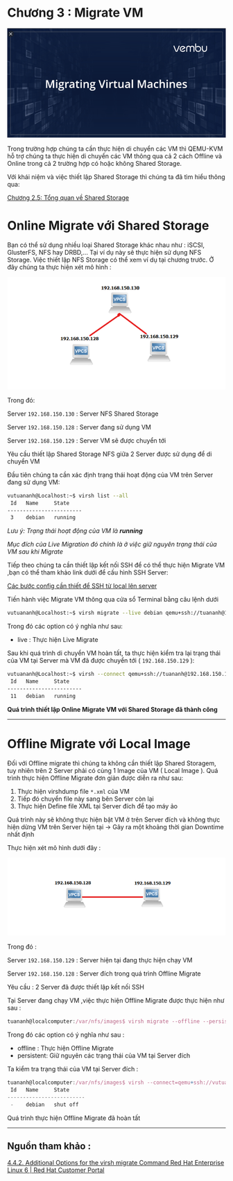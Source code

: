 # Chương 3 : Migrate VM

![Chuong-3-Migrate-VM/Untitled.png](Chuong-3-Migrate-VM/Untitled.png)

Trong trường hợp chúng ta cần thực hiện di chuyển các VM thì QEMU-KVM hỗ trợ chúng ta thực hiện di chuyển các VM thông qua cả 2 cách Offline và Online trong cả 2 trường hợp có hoặc không Shared Storage. 

Với khái niệm và việc thiết lập Shared Storage thì chúng ta đã tìm hiểu thông qua:

[Chương 2.5: Tổng quan về Shared Storage](https://www.notion.so/Ch-ng-2-5-T-ng-quan-v-Shared-Storage-9eaa54a728844ad8b045ef5cbd50cd0e)

# Online Migrate với Shared Storage

Bạn có thể sử dụng nhiều loại Shared Storage khác nhau như : iSCSI, GlusterFS, NFS hay DRBD,... Tại ví dụ này sẽ thực hiện sử dụng NFS Storage. Việc thiết lập NFS Storage có thể xem ví dụ tại chương trước. Ở đây chúng ta thực hiện xét mô hình :

![Chuong-3-Migrate-VM/Annotation_2020-10-16_155007.png](Chuong-3-Migrate-VM/Annotation_2020-10-16_155007.png)

Trong đó:

Server `192.168.150.130` : Server NFS Shared Storage

Server `192.168.150.128` : Server đang sử dụng VM

Server `192.168.150.129` : Server VM sẽ được chuyển tới

Yêu cầu thiết lập Shared Storage NFS giữa 2 Server được sử dụng để di chuyển VM

Đầu tiên chúng ta cần xác định trạng thái hoạt động của VM trên Server đang sử dụng VM:

```bash
vutuananh@Localhost:~$ virsh list --all
 Id   Name     State
------------------------
 3    debian   running
```

*Lưu ý: Trạng thái hoạt động của VM là **running***

*Mục đích của Live Migration đó chính là ở việc giữ nguyên trạng thái của VM sau khi Migrate*

Tiếp theo chúng ta cần thiết lập kết nối SSH để có thể thực hiện Migrate VM ,bạn có thể tham khảo link dưới để cấu hình SSH Server:

[Các bước config cần thiết để SSH từ local lên server](https://viblo.asia/p/cac-buoc-config-can-thiet-de-ssh-tu-local-len-server-3Q75w9LMZWb)

Tiến hành việc Migrate VM thông qua cửa sổ Terminal bằng câu lệnh dưới

```bash
vutuananh@Localhost:~$ virsh migrate --live debian qemu+ssh://tuananh@192.168.150.129/system
```

Trong đó các option có ý nghĩa như sau:

- live : Thực hiện Live Migrate

Sau khi quá trình di chuyển VM hoàn tất, ta thực hiện kiểm tra lại trạng thái của VM tại Server mà VM đã được chuyển tới ( `192.168.150.129` ):

```bash
vutuananh@Localhost:~$ virsh --connect qemu+ssh://tuananh@192.168.150.129/system list --all
 Id   Name     State
------------------------
 11   debian   running
```

**Quá trình thiết lập Online Migrate VM với Shared Storage đã thành công**

---

# Offline Migrate với Local Image

Đối với Offline migrate thì chúng ta không cần thiết lập Shared Storagem, tuy nhiên trên 2 Server phải có cùng 1 Image của VM ( Local Image ). Quá trình thực hiện Offline Migrate đơn giản được diễn ra như sau:

1. Thực hiện virshdump file `*.xml` của VM 
2. Tiếp đó chuyển file này sang bên Server còn lại
3. Thực hiện Define file XML tại Server đích để tạo máy ảo

Quá trình này sẽ không thực hiện bật VM ở trên Server đích và không thực hiện dừng VM trên Server hiện tại → Gây ra một khoảng thời gian Downtime nhất định

Thực hiện xét mô hình dưới đây :

![Chuong-3-Migrate-VM/Untitled%201.png](Chuong-3-Migrate-VM/Untitled%201.png)

Trong đó :

Server `192.168.150.129` : Server hiện tại đang thực hiện chạy VM

Server `192.168.150.128` : Server đích trong quá trình Offline Migrate

Yêu cầu : 2 Server đã được thiết lập kết nối SSH

Tại Server đang chạy VM ,việc thực hiện Offline Migrate được thực hiện như sau :

```jsx
tuananh@localcomputer:/var/nfs/images$ virsh migrate --offline --persistent debian qemu+ssh://vutuananh@192.168.150.128/system
```

Trong đó các option có ý nghĩa như sau  :

- offline : Thực hiện Offline Migrate
- persistent: Giữ nguyên các trạng thái của VM tại Server đích

Ta kiểm tra trạng thái của VM tại Server đích :

```jsx
tuananh@localcomputer:/var/nfs/images$ virsh --connect=qemu+ssh://vutuananh@192.168.150.128/system list --all
 Id   Name     State
-------------------------
 -    debian   shut off
```

Quá trình thực hiện Offline Migrate đã hoàn tất

---

## Nguồn tham khảo :

[4.4.2. Additional Options for the virsh migrate Command Red Hat Enterprise Linux 6 | Red Hat Customer Portal](https://access.redhat.com/documentation/en-us/red_hat_enterprise_linux/6/html/virtualization_administration_guide/sub-sect-virsh-migration-arguments)